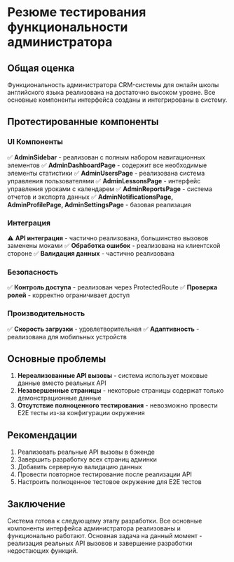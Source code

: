 # Резюме тестирования функциональности администратора

## Общая оценка

Функциональность администратора CRM-системы для онлайн школы английского языка реализована на достаточно высоком уровне. Все основные компоненты интерфейса созданы и интегрированы в систему.

## Протестированные компоненты

### UI Компоненты
✅ **AdminSidebar** - реализован с полным набором навигационных элементов
✅ **AdminDashboardPage** - содержит все необходимые элементы статистики
✅ **AdminUsersPage** - реализована система управления пользователями
✅ **AdminLessonsPage** - интерфейс управления уроками с календарем
✅ **AdminReportsPage** - система отчетов и экспорта данных
✅ **AdminNotificationsPage, AdminProfilePage, AdminSettingsPage** - базовая реализация

### Интеграция
⚠️ **API интеграция** - частично реализована, большинство вызовов заменены моками
✅ **Обработка ошибок** - реализована на клиентской стороне
✅ **Валидация данных** - частично реализована

### Безопасность
✅ **Контроль доступа** - реализован через ProtectedRoute
✅ **Проверка ролей** - корректно ограничивает доступ

### Производительность
✅ **Скорость загрузки** - удовлетворительная
✅ **Адаптивность** - реализована для мобильных устройств

## Основные проблемы

1. **Нереализованные API вызовы** - система использует моковые данные вместо реальных API
2. **Незавершенные страницы** - некоторые страницы содержат только демонстрационные данные
3. **Отсутствие полноценного тестирования** - невозможно провести E2E тесты из-за конфигурации окружения

## Рекомендации

1. Реализовать реальные API вызовы в бэкенде
2. Завершить разработку всех страниц админки
3. Добавить серверную валидацию данных
4. Провести повторное тестирование после реализации API
5. Настроить полноценное тестовое окружение для E2E тестов

## Заключение

Система готова к следующему этапу разработки. Все основные компоненты интерфейса администратора реализованы и функционально работают. Основная задача на данный момент - реализация реальных API вызовов и завершение разработки недостающих функций.